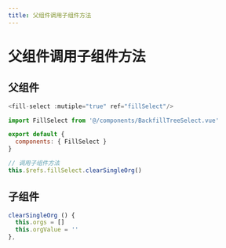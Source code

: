```yaml
---
title: 父组件调用子组件方法
---
```


# 父组件调用子组件方法

## 父组件

```javascript
<fill-select :mutiple="true" ref="fillSelect"/>

import FillSelect from '@/components/BackfillTreeSelect.vue'

export default {
  components: { FillSelect }
}

// 调用子组件方法
this.$refs.fillSelect.clearSingleOrg()
```

## 子组件

```javascript
clearSingleOrg () {
  this.orgs = []
  this.orgValue = ''
},
```